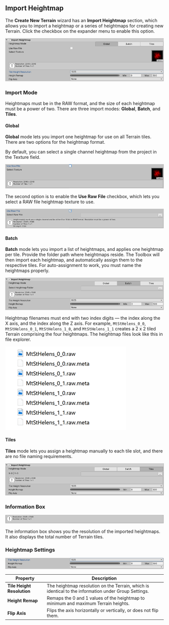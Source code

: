 ## Import Heightmap

The **Create New Terrain** wizard has an **Import Heightmap** section, which allows you to import a heightmap or a series of heightmaps for creating new Terrain. Click the checkbox on the expander menu to enable this option.

![](images/Toolbox_Create_Heightmap.png)

### Import Mode

Heightmaps must be in the RAW format, and the size of each heightmap must be a power of two. There are three import modes: **Global**, **Batch**, and **Tiles**.

#### Global

**Global** mode lets you import one heightmap for use on all Terrain tiles. There are two options for the heightmap format.

By default, you can select a single channel heightmap from the project in the Texture field. 

![](images/Toolbox_Heightmap_UseTexture2D.png)

The second option is to enable the **Use Raw File** checkbox, which lets you select a RAW file heightmap texture to use. 

![](images/Toolbox_Heightmap_UseRawFile.png)

#### Batch

**Batch** mode lets you import a list of heightmaps, and applies one heightmap per tile. Provide the folder path where heightmaps reside. The Toolbox will then import each heightmap, and automatically assign them to the respective tiles. For auto-assignment to work, you must name the heightmaps properly.

![](images/Toolbox_Heightmap_Batch.png)

Heightmap filenames must end with two index digits — the index along the X axis, and the index along the Z axis. For example, `MtStHelens_0_0`, `MtStHelens_0_1`, `MtStHelens_1_0`, and `MtStHelens_1_1` creates a 2 x 2 tiled Terrain comprising the four heightmaps. The heightmap files look like this in file explorer. 

![](images/Toolbox_Heightmap_BatchFileNaming.png)

#### Tiles

**Tiles** mode lets you assign a heightmap manually to each tile slot, and there are no file naming requirements.

![](images/Toolbox_Heightmap_Tiles.png)

### Information Box

![](images/Toolbox_Heightmap_InfoBox.png)

The information box shows you the resolution of the imported heightmaps. It also displays the total number of Terrain tiles.

### Heightmap Settings

![](images/Toolbox_Heightmap_Settings.png)

| **Property**               | **Description**                                              |
| -------------------------- | ------------------------------------------------------------ |
| **Tile Height Resolution** | The heightmap resolution on the Terrain, which is identical to the information under Group Settings. |
| **Height Remap**           | Remaps the 0 and 1 values of the heightmap to minimum and maximum Terrain heights. |
| **Flip Axis**              | Flips the axis horizontally or vertically, or does not flip them. |
